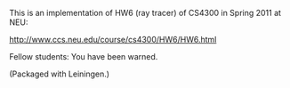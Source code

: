 This is an implementation of HW6 (ray tracer) of CS4300 in Spring 2011 at NEU:

http://www.ccs.neu.edu/course/cs4300/HW6/HW6.html

Fellow students: You have been warned.

(Packaged with Leiningen.)
